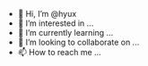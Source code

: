 - 👋 Hi, I’m @hyux
- 👀 I’m interested in ...
- 🌱 I’m currently learning ...
- 💞️ I’m looking to collaborate on ...
- 📫 How to reach me ...

<!---
hyux/hyux is a ✨ special ✨ repository because its `README.md` (this file) appears on your GitHub profile.
You can click the Preview link to take a look at your changes.
--->
